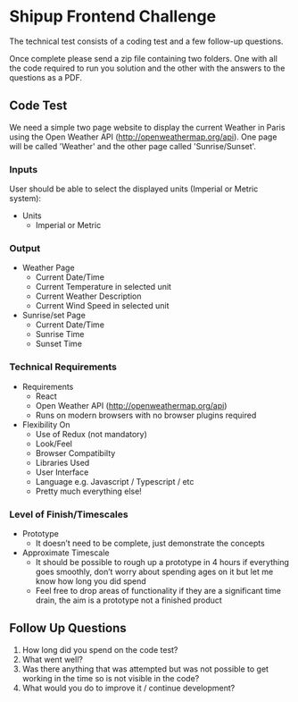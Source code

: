 # Shipup Frontend Challenge

The technical test consists of a coding test and a few follow-up questions.

Once complete please send a zip file containing two folders. One with all the code required to run you solution and the other with the answers to the questions as a PDF.

## Code Test

We need a simple two page website to display the current Weather in Paris using the Open Weather API (http://openweathermap.org/api). One page will be called 'Weather' and the other page called 'Sunrise/Sunset'.

### Inputs

User should be able to select the displayed units (Imperial or Metric system):

- Units
  - Imperial or Metric

### Output

- Weather Page
  - Current Date/Time
  - Current Temperature in selected unit
  - Current Weather Description
  - Current Wind Speed in selected unit
- Sunrise/set Page
  - Current Date/Time
  - Sunrise Time
  - Sunset Time

### Technical Requirements

- Requirements
  - React
  - Open Weather API (http://openweathermap.org/api)
  - Runs on modern browsers with no browser plugins required
- Flexibility On
  - Use of Redux (not mandatory)
  - Look/Feel
  - Browser Compatibilty
  - Libraries Used
  - User Interface
  - Language e.g. Javascript / Typescript / etc
  - Pretty much everything else!

### Level of Finish/Timescales

- Prototype
  - It doesn’t need to be complete, just demonstrate the concepts
- Approximate Timescale
  - It should be possible to rough up a prototype in 4 hours if everything goes smoothly, don’t worry about spending ages on it but let me know how long you did spend
  - Feel free to drop areas of functionality if they are a significant time drain, the aim is a prototype not a finished product

## Follow Up Questions

1. How long did you spend on the code test?
2. What went well?
3. Was there anything that was attempted but was not possible to get working in the time so is not visible in the code?
4. What would you do to improve it / continue development?
